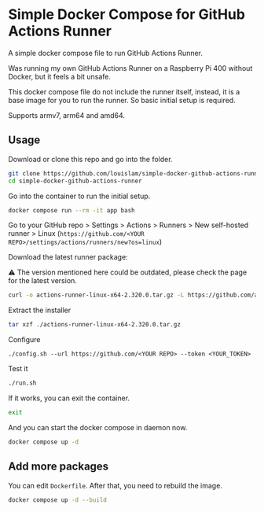 # Simple Docker Compose for GitHub Actions Runner

A simple docker compose file to run GitHub Actions Runner.

Was running my own GitHub Actions Runner on a Raspberry Pi 400 without Docker, but it feels a bit unsafe.

This docker compose file do not include the runner itself, instead, it is a base image for you to run the runner. So basic initial setup is required.

Supports armv7, arm64 and amd64.

## Usage

Download or clone this repo and go into the folder.

```bash
git clone https://github.com/louislam/simple-docker-github-actions-runner.git
cd simple-docker-github-actions-runner
```

Go into the container to run the initial setup.

```bash
docker compose run --rm -it app bash
```

Go to your GitHub repo > Settings > Actions > Runners > New self-hosted runner > Linux (`https://github.com/<YOUR REPO>/settings/actions/runners/new?os=linux`)

 Download the latest runner package:

⚠️ The version mentioned here could be outdated, please check the page for the latest version.

```bash
curl -o actions-runner-linux-x64-2.320.0.tar.gz -L https://github.com/actions/runner/releases/download/v2.320.0/actions-runner-linux-x64-2.320.0.tar.gz
```

Extract the installer

```bash
tar xzf ./actions-runner-linux-x64-2.320.0.tar.gz
```

Configure

```
./config.sh --url https://github.com/<YOUR REPO> --token <YOUR_TOKEN>
```

Test it
```bash
./run.sh
```

If it works, you can exit the container.

```bash
exit
```

And you can start the docker compose in daemon now.

```bash
docker compose up -d
```


## Add more packages

You can edit `Dockerfile`. After that, you need to rebuild the image.

```bash
docker compose up -d --build
```
